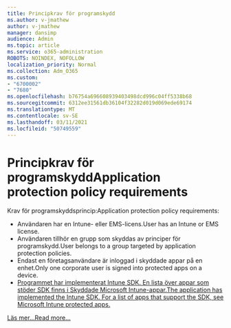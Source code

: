```yaml
---
title: Principkrav för programskydd
ms.author: v-jmathew
author: v-jmathew
manager: dansimp
audience: Admin
ms.topic: article
ms.service: o365-administration
ROBOTS: NOINDEX, NOFOLLOW
localization_priority: Normal
ms.collection: Adm_O365
ms.custom:
- "6700002"
- "7680"
ms.openlocfilehash: b76754a696608939403498dcd996c04ff5338b68
ms.sourcegitcommit: 6312ee31561db36104f32282d019d069ede69174
ms.translationtype: MT
ms.contentlocale: sv-SE
ms.lasthandoff: 03/11/2021
ms.locfileid: "50749559"
---
```

# <a name="application-protection-policy-requirements"></a><span data-ttu-id="5d958-102">Principkrav för programskydd</span><span class="sxs-lookup"><span data-stu-id="5d958-102">Application protection policy requirements</span></span>

<span data-ttu-id="5d958-103">Krav för programskyddsprincip:</span><span class="sxs-lookup"><span data-stu-id="5d958-103">Application protection policy requirements:</span></span>

- <span data-ttu-id="5d958-104">Användaren har en Intune- eller EMS-licens.</span><span class="sxs-lookup"><span data-stu-id="5d958-104">User has an Intune or EMS license.</span></span>
- <span data-ttu-id="5d958-105">Användaren tillhör en grupp som skyddas av principer för programskydd.</span><span class="sxs-lookup"><span data-stu-id="5d958-105">User belongs to a group targeted by application protection policies.</span></span>
- <span data-ttu-id="5d958-106">Endast en företagsanvändare är inloggad i skyddade appar på en enhet.</span><span class="sxs-lookup"><span data-stu-id="5d958-106">Only one corporate user is signed into protected apps on a device.</span></span>
- [<span data-ttu-id="5d958-107">Programmet har implementerat Intune SDK. En lista över appar som stöder SDK finns i Skyddade Microsoft Intune-appar.</span><span class="sxs-lookup"><span data-stu-id="5d958-107">The application has implemented the Intune SDK. For a list of apps that support the SDK, see Microsoft Intune protected apps.</span></span>](https://docs.microsoft.com/mem/intune/apps/apps-supported-intune-apps)

[<span data-ttu-id="5d958-108">Läs mer...</span><span class="sxs-lookup"><span data-stu-id="5d958-108">Read more...</span></span>](https://docs.microsoft.com/mem/intune/apps/app-protection-policy)
